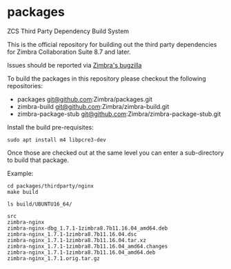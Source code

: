 # packages
ZCS Third Party Dependency Build System

This is the official repository for building out the third party dependencies for Zimbra Collaboration Suite 8.7 and later.

Issues should be reported via [Zimbra's bugzilla](https://bugzilla.zimbra.com)

To build the packages in this repository please checkout the following repositories:

  - packages            git@github.com:Zimbra/packages.git
  - zimbra-build        git@github.com:Zimbra/zimbra-build.git
  - zimbra-package-stub git@github.com:Zimbra/zimbra-package-stub.git

Install the build pre-requisites:

    sudo apt install m4 libpcre3-dev

Once those are checked out at the same level you can enter a sub-directory to build that package.

Example:

    cd packages/thirdparty/nginx
    make build

    ls build/UBUNTU16_64/

    src
    zimbra-nginx
    zimbra-nginx-dbg_1.7.1-1zimbra8.7b11.16.04_amd64.deb
    zimbra-nginx_1.7.1-1zimbra8.7b11.16.04.dsc
    zimbra-nginx_1.7.1-1zimbra8.7b11.16.04.tar.xz
    zimbra-nginx_1.7.1-1zimbra8.7b11.16.04_amd64.changes
    zimbra-nginx_1.7.1-1zimbra8.7b11.16.04_amd64.deb
    zimbra-nginx_1.7.1.orig.tar.gz
